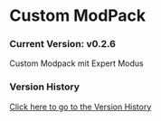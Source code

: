# Custom ModPack

### Current Version: v0.2.6

Custom Modpack mit Expert Modus

### Version History

[Click here to go to the Version History](VERSIONS.md)
